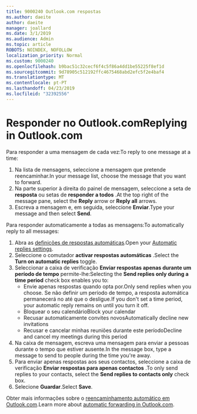 ```yaml
---
title: 9000240 Outlook.com respostas
ms.author: daeite
author: daeite
manager: joallard
ms.date: 3/1/2019
ms.audience: Admin
ms.topic: article
ROBOTS: NOINDEX, NOFOLLOW
localization_priority: Normal
ms.custom: 9000240
ms.openlocfilehash: b9bac51c32cecf6f4c5f86a4dd1be55225f8ef1d
ms.sourcegitcommit: 9d78905c512192ffc4675468abd2efc5f2e4baf4
ms.translationtype: MT
ms.contentlocale: pt-PT
ms.lasthandoff: 04/23/2019
ms.locfileid: "32392556"
---
```

# <a name="replying-in-outlookcom"></a><span data-ttu-id="ad762-102">Responder no Outlook.com</span><span class="sxs-lookup"><span data-stu-id="ad762-102">Replying in Outlook.com</span></span>

<span data-ttu-id="ad762-103">Para responder a uma mensagem de cada vez:</span><span class="sxs-lookup"><span data-stu-id="ad762-103">To reply to one message at a time:</span></span>

1. <span data-ttu-id="ad762-104">Na lista de mensagens, seleccione a mensagem que pretende reencaminhar.</span><span class="sxs-lookup"><span data-stu-id="ad762-104">In your message list, choose the message that you want to forward.</span></span>
2. <span data-ttu-id="ad762-105">Na parte superior à direita do painel de mensagem, seleccione a seta de **resposta** ou setas de **responder a todos** .</span><span class="sxs-lookup"><span data-stu-id="ad762-105">At the top right of the message pane, select the **Reply** arrow or **Reply all** arrows.</span></span>
3. <span data-ttu-id="ad762-106">Escreva a mensagem e, em seguida, seleccione **Enviar**.</span><span class="sxs-lookup"><span data-stu-id="ad762-106">Type your message and then select **Send**.</span></span>

<span data-ttu-id="ad762-107">Para responder automaticamente a todas as mensagens:</span><span class="sxs-lookup"><span data-stu-id="ad762-107">To automatically reply to all messages:</span></span>

1. <span data-ttu-id="ad762-108">Abra as [definições de respostas automáticas](https://outlook.live.com/mail/options/mail/automaticReplies/automaticRepliesOption).</span><span class="sxs-lookup"><span data-stu-id="ad762-108">Open your [Automatic replies settings](https://outlook.live.com/mail/options/mail/automaticReplies/automaticRepliesOption).</span></span>
2. <span data-ttu-id="ad762-109">Seleccione o comutador **activar respostas automáticas** .</span><span class="sxs-lookup"><span data-stu-id="ad762-109">Select the **Turn on automatic replies** toggle.</span></span>
3. <span data-ttu-id="ad762-110">Seleccionar a caixa de verificação **Enviar respostas apenas durante um período de tempo** permite-lhe:</span><span class="sxs-lookup"><span data-stu-id="ad762-110">Selecting the **Send replies only during a time period** check box enables you to:</span></span>
    - <span data-ttu-id="ad762-111">Envie apenas respostas quando opta por.</span><span class="sxs-lookup"><span data-stu-id="ad762-111">Only send replies when you choose.</span></span> <span data-ttu-id="ad762-112">Se não definir um período de tempo, a resposta automática permanecerá no até que o desligue.</span><span class="sxs-lookup"><span data-stu-id="ad762-112">If you don't set a time period, your automatic reply remains on until you turn it off.</span></span>
    - <span data-ttu-id="ad762-113">Bloquear o seu calendário</span><span class="sxs-lookup"><span data-stu-id="ad762-113">Block your calendar</span></span>
    - <span data-ttu-id="ad762-114">Recusar automaticamente convites novos</span><span class="sxs-lookup"><span data-stu-id="ad762-114">Automatically decline new invitations</span></span>
    - <span data-ttu-id="ad762-115">Recusar e cancelar minhas reuniões durante este período</span><span class="sxs-lookup"><span data-stu-id="ad762-115">Decline and cancel my meetings during this period</span></span>
4. <span data-ttu-id="ad762-116">Na caixa de mensagem, escreva uma mensagem para enviar a pessoas durante o tempo que estiver ausente.</span><span class="sxs-lookup"><span data-stu-id="ad762-116">In the message box, type a message to send to people during the time you're away.</span></span>
5. <span data-ttu-id="ad762-117">Para enviar apenas respostas aos seus contactos, seleccione a caixa de verificação **Enviar respostas para apenas contactos** .</span><span class="sxs-lookup"><span data-stu-id="ad762-117">To only send replies to your contacts, select the **Send replies to contacts only** check box.</span></span>
6. <span data-ttu-id="ad762-118">Selecione **Guardar**.</span><span class="sxs-lookup"><span data-stu-id="ad762-118">Select **Save**.</span></span>

<span data-ttu-id="ad762-119">Obter mais informações sobre o [reencaminhamento automático em Outlook.com](https://support.office.com/article/14614626-9855-48dc-a986-dec81d07b1a0).</span><span class="sxs-lookup"><span data-stu-id="ad762-119">Learn more about [automatic forwarding in Outlook.com](https://support.office.com/article/14614626-9855-48dc-a986-dec81d07b1a0).</span></span>